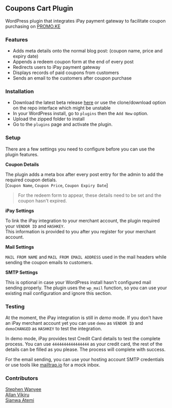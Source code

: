 ## Coupons Cart Plugin
WordPress plugin that integrates iPay payment gateway to facilitate coupon purchasing on [PROMO.KE](https://promo.co.ke)

### Features

- Adds meta details onto the normal blog post: (coupon name, price and expiry date)
- Appends a redeem coupon form at the end of every post
- Redirects users to iPay payment gateway
- Displays records of paid coupons from customers
- Sends an email to the customers after coupon purchase

### Installation

- Download the latest beta release [here](https://github.com/steekam/slashdotlabs_coupons_cart_plugin/archive/v1.1.beta.zip) or use the clone/download option on the repo interface which might be unstable
- In your WordPress install, go to ``plugins`` then the ``Add New`` option.
- Upload the zipped folder to install
- Go to the ``plugins`` page and activate the plugin.

### Setup

There are a few settings you need to configure before you can use the plugin features.

__Coupon Details__

The plugin adds a meta box after every post entry for the admin to add the required coupon detials.
<br>[``Coupon Name``, ``Coupon Price``, ``Coupon Expiry Date``]

> For the redeem form to appear, these details need to be set and the coupon hasn't expired.

__iPay Settings__

To link the iPay integration to your merchant account, the plugin required your ``VENDOR ID`` and ``HASHKEY``.
<br> This information is provided to you after you register for your merchant account.

__Mail Settings__

``MAIL FROM NAME`` and ``MAIL FROM EMAIL ADDRESS`` used in the mail headers while sending the coupon emails to customers.

__SMTP Settings__

This is optional in case your WordPress install hasn't configured mail sending properly. The plugin uses the ``wp_mail`` function, so 
you can use your existing mail configuration and ignore this section.

### Testing

At the moment, the iPay integration is still in _demo_ mode. If you don't have an iPay merchant account yet 
you can use ``demo`` as ``VENDOR ID`` and ``demoCHANGED`` as ``HASHKEY`` to test the integration.

In demo mode, iPay provides test Credit Card details to test the complete process.
You can use ``4444444444444444`` as your credit card, the rest of the details can be filled as you please.
The process will complete with success.

For the email sending, you can use your hosting account SMTP credentials or use tools like [mailtrap.io](https://mailtrap.io)
 for a mock inbox.


### Contributors
[Stephen Wanyee](https://github.com/steekam) <br>
[Allan Vikiru](https://github.com/AllanVikiru) <br>
[Sianwa Atemi](https://github.com/sianwa11) <br>
